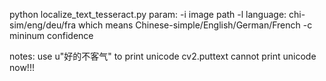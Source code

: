 python localize_text_tesseract.py
param:
-i image path
-l language: chi-sim/eng/deu/fra which means Chinese-simple/English/German/French
-c mininum confidence

notes:
use u"好的不客气" to print unicode
cv2.puttext cannot print unicode now!!!